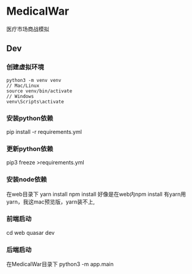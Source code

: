 # MedicalWar
医疗市场商战模拟

## Dev
### 创建虚拟环境
```shell
python3 -m venv venv
// Mac/Linux
source venv/bin/activate
// Windows
venv\Scripts\activate
```
### 安装python依赖
pip install -r requirements.yml
### 更新python依赖
pip3 freeze >requirements.yml

### 安装node依赖
在web目录下
yarn install
npm install
好像是在web内npm install
有yarn用yarn，我这mac预览版，yarn装不上,
### 前端启动
cd web
quasar dev
### 后端启动
在MedicalWar目录下
python3 -m app.main
